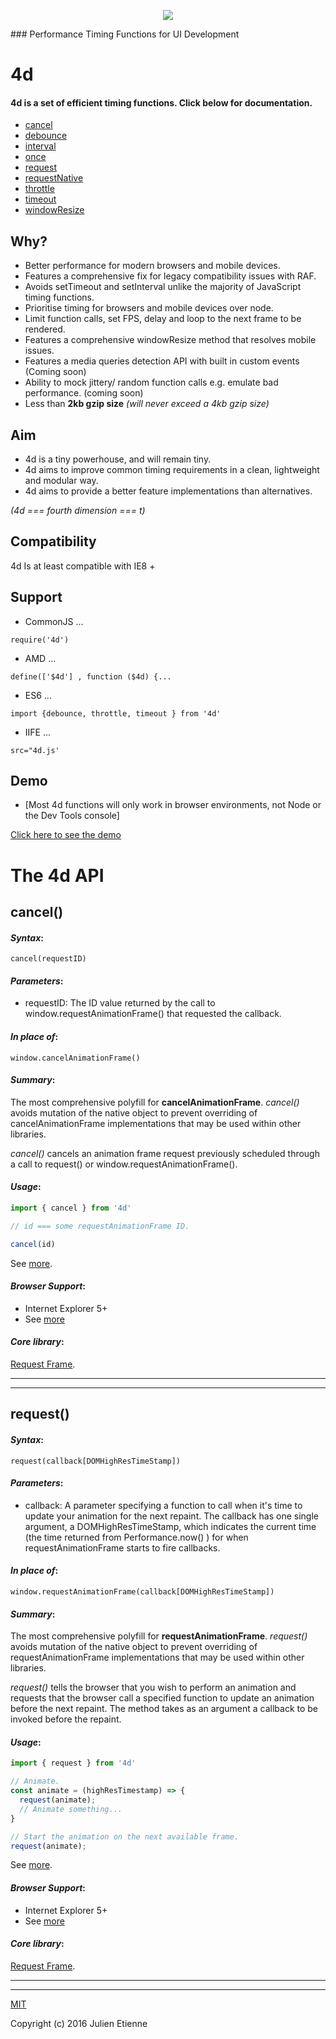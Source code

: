
<p align="center">
<img style="text-align: center;" src="http://imageshack.com/a/img922/4690/kapZA1.png">
</p>
### Performance Timing Functions for UI Development

# 4d

#### 4d is a set of efficient timing functions. Click below for documentation.

- [cancel](https://github.com/envidia/4d/blob/master/README.md#cancel)
- [debounce](https://github.com/julienetie/volve/blob/master/README.md)
- [interval](https://github.com/julienetie/set-animation-interval/blob/master/README.md)
- [once](https://github.com/julienetie/run-once/blob/master/README.md)
- [request](https://github.com/envidia/4d/blob/master/README.md#request)
- [requestNative](https://github.com/julienetie/request-frame/blob/master/README.md)
- [throttle](https://github.com/julienetie/volve/blob/master/README.md)
- [timeout](https://github.com/julienetie/set-animation-frame)
- [windowResize](https://github.com/julienetie/resizilla/blob/master/README.md)

## Why?
- Better performance for modern browsers and mobile devices.
- Features a comprehensive fix for legacy compatibility issues with RAF.
- Avoids setTimeout and setInterval unlike the majority of JavaScript timing functions.
- Prioritise timing for browsers and mobile devices over node.
- Limit function calls, set FPS, delay and loop to the next frame to be rendered.
- Features a comprehensive windowResize method that resolves mobile issues.
- Features a media queries detection API with built in custom events (Coming soon)
- Ability to mock jittery/ random function calls e.g. emulate bad performance. (coming soon)
- Less than **2kb gzip size** _(will never exceed a 4kb gzip size)_



## Aim
- 4d is a tiny powerhouse, and will remain tiny.
- 4d aims to improve common timing requirements in a clean, lightweight and modular way.
- 4d aims to provide a better feature implementations than alternatives.

_(4d === fourth dimension === t)_

## Compatibility
4d Is at least compatible with IE8 +



## Support
- CommonJS ... 

`require('4d')`

- AMD ... 

`define(['$4d'] , function ($4d) {...`

- ES6 ... 

`import {debounce, throttle, timeout } from '4d'`

- IIFE ... 

`src="4d.js'`

## Demo
- [Most 4d functions will only work in browser environments, not Node or the Dev Tools console]

[Click here to see the demo]()

# The 4d API

## cancel()

#### _Syntax_:
`cancel(requestID)`

#### _Parameters_:
- requestID: The ID value returned by the call to window.requestAnimationFrame() that requested the callback.

#### _In place of_:
`window.cancelAnimationFrame()`

#### _Summary_:
The most comprehensive polyfill for **cancelAnimationFrame**. _cancel()_ avoids mutation of the native object to prevent overriding of cancelAnimationFrame implementations that may be used within other libraries.

_cancel()_ cancels an animation frame request previously scheduled through a call to request() or window.requestAnimationFrame().



#### _Usage_:

```javascript
import { cancel } from '4d'

// id === some requestAnimationFrame ID.

cancel(id)
```
See [more](https://github.com/julienetie/request-frame).  

#### _Browser Support_: 
- Internet Explorer 5+
- See [more](https://github.com/julienetie/request-frame#browsers-tested--passing)

#### _Core library_:
[Request Frame](https://github.com/julienetie/request-frame).

_______________
_______________

## request()

#### _Syntax_:
`request(callback[DOMHighResTimeStamp])`

#### _Parameters_:
- callback: A parameter specifying a function to call when it's time to update your animation for the next repaint. The callback has one single argument, a DOMHighResTimeStamp, which indicates the current time (the time returned from Performance.now() ) for when requestAnimationFrame starts to fire callbacks.

#### _In place of_:
`window.requestAnimationFrame(callback[DOMHighResTimeStamp])`

#### _Summary_:
The most comprehensive polyfill for **requestAnimationFrame**. _request()_ avoids mutation of the native object to prevent overriding of requestAnimationFrame implementations that may be used within other libraries.

_request()_ tells the browser that you wish to perform an animation and requests that the browser call a specified function to update an animation before the next repaint. The method takes as an argument a callback to be invoked before the repaint.

#### _Usage_:

```javascript
import { request } from '4d'

// Animate.
const animate = (highResTimestamp) => {
  request(animate);
  // Animate something...
}

// Start the animation on the next available frame.
request(animate);
```

See [more](https://github.com/julienetie/request-frame).  

#### _Browser Support_: 
- Internet Explorer 5+
- See [more](https://github.com/julienetie/request-frame#browsers-tested--passing)

#### _Core library_:
[Request Frame](https://github.com/julienetie/request-frame).

_______________
_______________

[MIT](https://github.com/envidia/4d/blob/master/LICENSE)

Copyright (c) 2016 Julien Etienne
